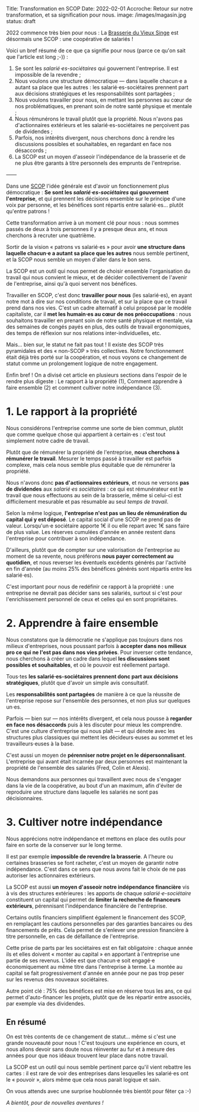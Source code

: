 Title: Transformation en SCOP
Date: 2022-02-01
Accroche: Retour sur notre transformation, et sa signification pour nous.
image: /images/magasin.jpg
status: draft

2022 commence très bien pour nous : La [Brasserie du Vieux Singe](https://www.vieuxsinge.com) est désormais une SCOP : une coopérative de salariés !

Voici un bref résumé de ce que ça signifie pour nous (parce ce qu'on sait que l'article est long ;-)) :

1. Se sont les *salarié⋅es-sociétaires* qui gouvernent l'entreprise. Il est impossible de la revendre ;
2. Nous voulons une structure démocratique — dans laquelle chacun⋅e a autant sa place que les autres : les salarié⋅es-sociétaires prennent part aux décisions stratégiques et les responsabilités sont partagées ;
3. Nous voulons travailler pour nous, en mettant les personnes au cœur de nos problématiques, en prenant soin de notre santé physique et mentale ;
4. Nous rémunérons le travail plutôt que la propriété. Nous n'avons pas d'actionnaires extérieurs et les salarié⋅es-sociétaires ne perçoivent pas de dividendes ;
5. Parfois, nos intérêts divergent, nous cherchons donc à rendre les discussions possibles et souhaitables, en regardant en face nos désaccords ;
6. La SCOP est un moyen d'asseoir l'indépendance de la brasserie et de ne plus être garants à titre personnels des emprunts de l'entreprise.

——

Dans une [SCOP](https://fr.wikipedia.org/wiki/Soci%C3%A9t%C3%A9_coop%C3%A9rative_et_participative) l'idée générale est d'avoir un fonctionnement plus démocratique : **Se sont les *salarié⋅es-sociétaires* qui gouvernent l'entreprise**, et qui prennent les décisions ensemble sur le principe d'une voix par personne, et les bénéfices sont répartis entre salarié⋅es… plutôt qu'entre patrons !

Cette transformation arrive à un moment clé pour nous : nous sommes passés de deux à trois personnes il y a presque deux ans, et nous cherchons à recruter une quatrième.

Sortir de la vision « patrons vs salarié⋅es » pour avoir **une structure dans laquelle chacun⋅e a autant sa place que les autres** nous semble pertinent, et la SCOP nous semble un moyen d'aller dans le bon sens.

La SCOP est un outil qui nous permet de choisir ensemble l'organisation du travail qui nous convient le mieux, et de décider collectivement de l'avenir de l'entreprise, ainsi qu'à quoi servent nos bénéfices.

Travailler en SCOP, c'est donc **travailler pour nous** (les salarié⋅es), en ayant notre mot à dire sur nos conditions de travail, et sur la place que ce travail prend dans nos vies. C'est un cadre alternatif à celui proposé par le modèle capitaliste, car il  **met les humain⋅es au cœur de nos préoccupations** : nous souhaitons travailler en prenant soin de notre santé physique et mentale, via des semaines de congés payés en plus, des outils de travail ergonomiques, des temps de réflexion sur nos relations inter-individuelles, etc.

Mais… bien sur, le statut ne fait pas tout ! Il existe des SCOP très pyramidales et des « non-SCOP » très collectives. Notre fonctionnement était déjà très porté sur la coopération, et nous voyons ce changement de statut comme un prolongement logique de notre engagement.

Enfin bref ! On a divisé cet article en  plusieurs sections dans l'espoir de le rendre plus digeste : Le rapport à la propriété (1),  Comment apprendre à faire ensemble (2) et comment cultiver notre indépendance (3).

# 1. Le rapport à la propriété

Nous considérons l'entreprise comme une sorte de bien commun, plutôt que comme quelque chose qui appartient à certain⋅es : c'est tout simplement notre cadre de travail.

Plutôt que de rémunérer la propriété de l'entreprise, **nous cherchons à rémunérer le travail**. Mesurer le temps passé à travailler est parfois complexe, mais cela nous semble plus équitable que de rémunérer la propriété.

Nous n'avons donc **pas d'actionnaires extérieurs**, et nous ne versons **pas de dividendes** aux *salarié⋅es sociétaires* : ce qui est rémunérateur est le travail que nous effectuons au sein de la brasserie,  même si celui-ci est difficilement mesurable et pas résumable au seul *temps de travail*.

Selon la même logique, **l'entreprise n'est pas un lieu de rémunération du capital qui y est déposé**. Le capital social d'une SCOP ne prend pas de valeur. Lorsqu'un⋅e sociétaire apporte 1€ il ou elle repart avec 1€ sans faire de plus value. Les réserves cumulées d'année en année restent dans l'entreprise pour contribuer à son indépendance.

D'ailleurs, plutôt que de compter sur une valorisation de l'entreprise au moment de sa revente, nous préférons **nous payer correctement au quotidien**, et nous reverser les éventuels excédents générés par l'activité en fin d'année (au moins 25% des bénéfices générés sont répartis entre les salarié⋅es).

C'est important pour nous de redéfinir ce rapport à la propriété : une entreprise ne devrait pas décider sans ses salariés, surtout si c'est pour l'enrichissement personnel de ceux et celles qui en sont propriétaires.

# 2. Apprendre à faire ensemble

Nous constatons que la démocratie ne s'applique pas toujours dans nos milieux d'entreprises, nous poussant parfois à **accepter dans nos milieux pro ce qui ne l'est pas dans nos vies privées**. Pour inverser cette tendance, nous cherchons à créer un cadre dans lequel **les discussions sont possibles et souhaitables**, et où le pouvoir est réellement partagé.

Tous⋅tes **les salarié⋅es-sociétaires prennent donc part aux décisions stratégiques**, plutôt que d'avoir un simple avis consultatif.

Les **responsabilités sont partagées** de manière à ce que la réussite de l'entreprise repose sur l'ensemble des personnes, et non plus sur quelques un⋅es.

Parfois — bien sur — nos intérêts divergent, et cela nous pousse à **regarder en face nos désaccords** puis à les discuter pour mieux les comprendre. C'est une culture d'entreprise qui nous plaît — et qui dénote avec les structures plus classiques qui mettent les décideurs⋅euses au sommet et les travailleurs⋅euses à la base.

C'est aussi un moyen de **pérenniser notre projet en le dépersonnalisant**. L'entreprise qui avant était incarnée par deux personnes est maintenant la propriété de l'ensemble des salariés (Fred, Colin et Alexis).

Nous demandons aux personnes qui travaillent avec nous de s'engager dans la vie de la coopérative, au bout d'un an maximum, afin d'éviter de reproduire une structure dans laquelle les salariés ne sont pas décisionnaires.

# 3. Cultiver notre indépendance

Nous apprécions notre indépendance et mettons en place des outils pour faire en sorte de la conserver sur le long terme.

Il est par exemple **impossible de revendre la brasserie**. A l'heure ou certaines brasseries se font racheter, c'est un moyen de garantir notre indépendance. C'est dans ce sens que nous avons fait le choix de ne pas autoriser les actionnaires extérieurs.

La SCOP est aussi **un moyen d'asseoir notre indépendance financière** vis à vis des structures extérieures : les apports de chaque *salarié⋅e-sociétaire* constituent un capital qui permet de **limiter la recherche de financeurs extérieurs**, pérennisant l'indépendance financière de l'entreprise.

Certains outils financiers simplifient également le financement des SCOP, en remplaçant les cautions personnelles par des garanties bancaires ou des financements de prêts. Cela permet de s'enlever une pression financière à titre personnelle, en cas de défaillance de l'entreprise.

Cette prise de parts par les sociétaires est en fait obligatoire : chaque année ils et elles doivent « monter au capital » en apportant à l'entreprise une partie de ses revenus. L'idée est que chacun⋅e soit engagé⋅e économiquement au même titre dans l'entreprise à terme. La montée au capital se fait progressivement d'année en année pour ne pas trop peser sur les revenus des nouveaux sociétaires.

Autre point clé : 75% des bénéfices est mise en réserve tous les ans, ce qui permet d'auto-financer les projets, plutôt que de les répartir entre associés, par exemple via des dividendes.

## En résumé

On est très contents de ce changement de statut… même si c'est une grande nouveauté pour nous ! C'est toujours une expérience en cours, et nous allons devoir sans doute nous réinventer au fur et à mesure des années pour que nos idéaux trouvent leur place dans notre travail.

La SCOP est un outil qui nous semble pertinent parce qu'il vient rebattre les cartes : il est rare de voir des entreprises dans lesquelles les salarié⋅es ont le « pouvoir », alors même que cela nous parait logique et sain.

On vous attends avec une surprise houblonnée très bientôt pour fêter ça :-)

*A bientôt, pour de nouvelles aventures !*
